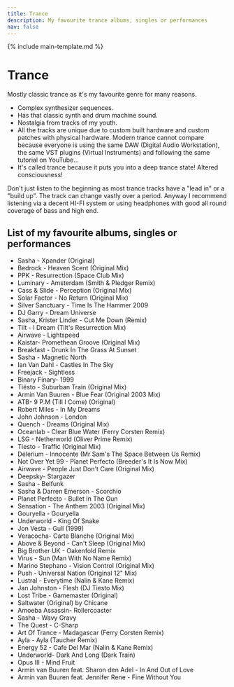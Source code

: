 ```yaml
---
title: Trance
description: My favourite trance albums, singles or performances
nav: false
---
```


{% include main-template.md %}

# Trance

Mostly classic trance as it's my favourite genre for many reasons.

* Complex synthesizer sequences.
* Has that classic synth and drum machine sound.
* Nostalgia from tracks of my youth.
* All the tracks are unique due to custom built hardware and custom patches with physical hardware. Modern trance cannot compare because everyone is using the same DAW (Digital Audio Workstation), the same VST plugins (Virtual Instruments) and following the same tutorial on YouTube...
* ​It's called trance because it puts you into a deep trance state! Altered consciousness!​

Don't just listen to the beginning as most trance tracks have a "lead in" or a "build up". The track can change vastly over a period.
Anyway I recommend listening via a decent HI-FI system or using headphones with good all round coverage of bass and high end.

## List of my favourite albums, singles or performances

* Sasha - Xpander (Original)
* Bedrock - Heaven Scent (Original Mix)
* PPK - Resurrection (Space Club Mix)
* ​Luminary - Amsterdam (Smith & Pledger Remix)
* Cass & Slide - Perception (Original Mix)
* Solar Factor - No Return (Original Mix)
* ​Silver Sanctuary - Time Is The Hammer 2009
* DJ Garry - Dream Universe
* Sasha, Krister Linder - Cut Me Down (Remix)
* Tilt - I Dream (Tilt's Resurrection Mix)
* Airwave - Lightspeed
* Kaistar- Promethean Groove (Original Mix)
* Breakfast - Drunk In The Grass At Sunset
* Sasha - Magnetic North
* Ian Van Dahl - Castles In The Sky
* Freejack - Sightless
* Binary Finary- 1999
* Tiësto - Suburban Train (Original Mix)
* ​Armin Van Buuren - Blue Fear (Original 2003 Mix)
* ATB- 9 P.M (Till I Come) (Original)
* Robert Miles - In My Dreams
* John Johnson - London
* Quench - Dreams (Original Mix)
* ​Oceanlab - Clear Blue Water (Ferry Corsten Remix)
* LSG - Netherworld (Oliver Prime Remix)
* Tiesto - Traffic (Original Mix)
* Delerium - Innocente (Mr Sam's The Space Between Us Remix)
* Not Over Yet 99 - Planet Perfecto (Breeder's It Is Now Mix)
* Airwave - People Just Don't Care (Original Mix)
* Deepsky- Stargazer
* Sasha - Belfunk
* Sasha & Darren Emerson - Scorchio
* ​Planet Perfecto - Bullet In The Gun
* ​Sensation - The Anthem 2003 (Original Mix)
* Gouryella - Gouryella
* Underworld - King Of Snake
* Jon Vesta - Gull (1999)
* Veracocha- Carte Blanche (Original Mix)
* Above & Beyond - Can't Sleep (Original Mix)
* Big Brother UK - Oakenfold Remix
* Virus - Sun (Man With No Name Remix)
* ​Marino Stephano - Vision Control (Original Mix)
* ​Push - Universal Nation (Original 12" Mix)
* ​Lustral - Everytime (Nalin & Kane Remix)
* Jan Johnston - Flesh (DJ Tiesto Mix)
* Lost Tribe - Gamemaster (Original)
* Saltwater (Original) by Chicane
* Amoeba Assassin- Rollercoaster
* Sasha - Wavy Gravy
* The Quest - C-Sharp
* ​Art Of Trance - Madagascar (Ferry Corsten Remix)
* Ayla - Ayla (Taucher Remix)
* ​Energy 52 - Cafe Del Mar (Nalin & Kane Remix)
* Underworld- Dark And Long (Dark Train)
* Opus III - Mind Fruit
* Armin van Buuren feat. Sharon den Adel - In And Out of Love
* Armin van Buuren feat. Jennifer Rene - Fine Without You
